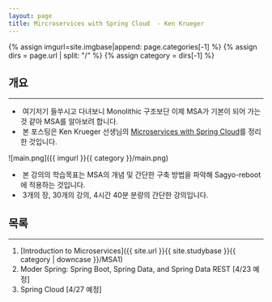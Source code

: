 ```yaml
---
layout: page
title: Mircroservices with Spring Cloud  - Ken Krueger
---
```


{% assign imgurl=site.imgbase|append: page.categories[-1] %}
{% assign dirs = page.url | split: "/" %}
{% assign category = dirs[-1] %}


## 개요

---

- &nbsp;여기저기 들쑤시고 다녀보니 Monolithic 구조보단 이제 MSA가 기본이 되어 가는 것 같아 MSA를 알아보려 합니다.
- &nbsp;본 포스팅은 Ken Krueger 선생님의 [Microservices with Spring Cloud](https://www.udemy.com/course/microservices-with-spring-cloud/)를 정리한 것입니다.

![main.png]({{ imgurl }}{{ category }}/main.png)

- &nbsp;본 강의의 학습목표는 MSA의 개념 및 간단한 구축 방법을 파악해 Sagyo-reboot에 적용하는 것입니다.
-  &nbsp;3개의 장, 30개의 강의, 4시간 40분 분량의 간단한 강의입니다.



## 목록

---

1. [Introduction to Microservices]({{ site.url }}{{ site.studybase }}{{ category | downcase  }}/MSA1)
2. Moder Spring: Spring Boot, Spring Data, and Spring Data REST [4/23 예정]
3. Spring Cloud [4/27 예정]

